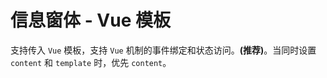 # 信息窗体 - Vue 模板

支持传入 `Vue` 模板，支持 `Vue` 机制的事件绑定和状态访问。**(推荐)**。当同时设置 `content` 和 `template` 时，优先 `content`。

<vuep template="#example1"></vuep>

<script v-pre type="text/x-template" id="example1">

  <template>
    <div class="amap-page-container">
      <el-amap
        vid="amapDemo1"  
        :center="center"
        :zoom="zoom"  
        class="amap-demo">
        <el-amap-marker v-for="marker in markers" :position="marker.position" :events="marker.events"></el-amap-marker>
        <el-amap-info-window v-for="window in windows" :position="window.position" :visible="window.visible" :content="window.content" :template="window.template"></el-amap-info-window>
      </el-amap>
    </div>
  </template>

  <style>
    .amap-demo {
      height: 300px;
    }

    .prompt {
      background: white;
      width: 100px;
      height: 30px;
      text-align: center;
    }
  </style>

  <script>
    module.exports = {
      data: function() {
        return {
          zoom: 16,
          center: [121.59996, 31.197646],
          markers: [],
          windows: [],
          source: 'click'
        };
      },

      methods:{
        handler(index) {
          alert(`${ index } - trigger`);
        }
      },

      mounted() {
        let markers = [];
        let windows = [];

        let num = 10;
        let self = this;

        for (let i = 0 ; i < num ; i ++) {
          markers.push({
            position: [121.59996, 31.197646 + i * 0.001],
            events: {
              click() {
                self.windows.forEach(window => {
                  window.visible = false;
                });

                self.$nextTick(() => {
                  self.windows[i].visible = true;
                });
              }
            }
          });

          windows.push({
            position: [121.59996, 31.197646 + i * 0.001],
            template: `<button @click="handler(${ i })">{{ source }} ${ i }</button>`,
            visible: false
          });
        }

        // 动态修改 template
        setTimeout(() => {
          this.windows[0].template = '<span>changed</span>';
        }, 3000);

        this.markers = markers;
        this.windows = windows;
      }
    };
  </script>

</script>
